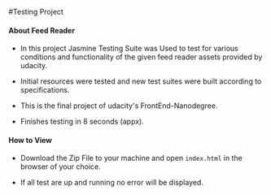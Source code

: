 #Testing Project

#### About Feed Reader

* In this project Jasmine Testing Suite was Used to test for various conditions and functionality of the given feed reader assets provided by udacity.

* Initial resources were tested and new test suites were built according to specifications.

* This is the final project of udacity's FrontEnd-Nanodegree.

* Finishes testing in 8 seconds (appx).

#### How to View

* Download the Zip File to your machine and open `index.html` in the browser of your choice.

* If all test are up and running no error will be displayed.
